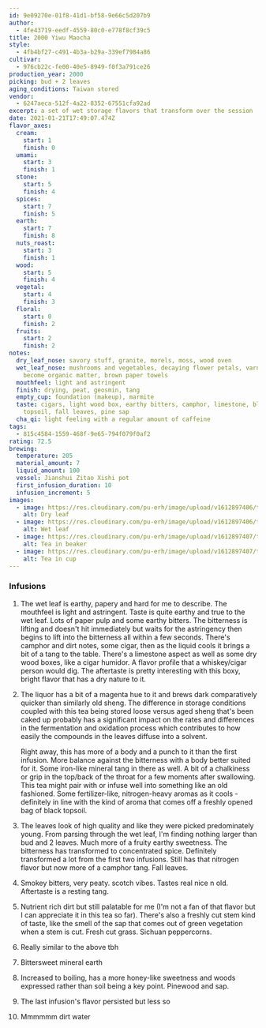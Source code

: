 ```yaml
---
id: 9e09270e-01f8-41d1-bf58-9e66c5d207b9
author:
  - 4fe43719-eedf-4559-80c0-e778f8cf39c5
title: 2000 Yiwu Maocha
style:
  - 4fb4bf27-c491-4b3a-b29a-339ef7984a86
cultivar:
  - 976cb22c-fe00-40e5-8949-f0f3a791ce26
production_year: 2000
picking: bud + 2 leaves
aging_conditions: Taiwan stored
vendor:
  - 6247aeca-512f-4a22-8352-67551cfa92ad
excerpt: a set of wet storage flavors that transform over the session
date: 2021-01-21T17:49:07.474Z
flavor_axes:
  cream:
    start: 1
    finish: 0
  umami:
    start: 3
    finish: 1
  stone:
    start: 5
    finish: 4
  spices:
    start: 7
    finish: 5
  earth:
    start: 7
    finish: 8
  nuts_roast:
    start: 3
    finish: 1
  wood:
    start: 5
    finish: 4
  vegetal:
    start: 4
    finish: 3
  floral:
    start: 0
    finish: 2
  fruits:
    start: 2
    finish: 2
notes:
  dry_leaf_nose: savory stuff, granite, morels, moss, wood oven
  wet_leaf_nose: mushrooms and vegetables, decaying flower petals, varnish that's
    become organic matter, brown paper towels
  mouthfeel: light and astringent
  finish: drying, peat, geosmin, tang
  empty_cup: foundation (makeup), marmite
  taste: cigars, light wood box, earthy bitters, camphor, limestone, black
    topsoil, fall leaves, pine sap
  cha_qi: light feeling with a regular amount of caffeine
tags:
  - 815c4584-1559-468f-9e65-794f079f0af2
rating: 72.5
brewing:
  temperature: 205
  material_amount: 7
  liquid_amount: 100
  vessel: Jianshui Zitao Xishi pot
  first_infusion_duration: 10
  infusion_increment: 5
images:
  - image: https://res.cloudinary.com/pu-erh/image/upload/v1612897406/tea/2021/2000%20Yiwu%20Maocha/55ABDB10-A266-4A70-B9F6-3A6F23170EAF_hh40z3.jpg
    alt: Dry leaf
  - image: https://res.cloudinary.com/pu-erh/image/upload/v1612897406/tea/2021/2000%20Yiwu%20Maocha/85F0C426-78D5-45D7-8CF1-0C472EDF79FD_b6bsld.jpg
    alt: Wet leaf
  - image: https://res.cloudinary.com/pu-erh/image/upload/v1612897407/tea/2021/2000%20Yiwu%20Maocha/AC9A54BD-DB1A-4929-9943-ED600A4786B5_du8ebw.jpg
    alt: Tea in beaker
  - image: https://res.cloudinary.com/pu-erh/image/upload/v1612897407/tea/2021/2000%20Yiwu%20Maocha/F44B219E-0F05-4EF4-B963-2610FD68EF40_f1jwua.jpg
    alt: Tea in cup
---
```


### Infusions

1. The wet leaf is earthy, papery and hard for me to describe. The mouthfeel is light and astringent. Taste is quite earthy and true to the wet leaf. Lots of paper pulp and some earthy bitters. The bitterness is lifting and doesn't hit immediately but waits for the astringency then begins to lift into the bitterness all within a few seconds. There's camphor and dirt notes, some cigar, then as the liquid cools it brings a bit of a tang to the table. There's a limestone aspect as well as some dry wood boxes, like a cigar humidor. A flavor profile that a whiskey/cigar person would dig. The aftertaste is pretty interesting with this boxy, bright flavor that has a dry nature to it.
2. The liquor has a bit of a magenta hue to it and brews dark comparatively quicker than similarly old sheng. The difference in storage conditions coupled with this tea being stored loose versus aged sheng that's been caked up probably has a significant impact on the rates and differences in the fermentation and oxidation process which contributes to how easily the compounds in the leaves diffuse into a solvent.

   Right away, this has more of a body and a punch to it than the first infusion. More balance against the bitterness with a body better suited for it. Some iron-like mineral tang in there as well. A bit of a chalkiness or grip in the top/back of the throat for a few moments after swallowing. This tea might pair with or infuse well into something like an old fashioned. Some fertilizer-like, nitrogen-heavy aromas as it cools - definitely in line with the kind of aroma that comes off a freshly opened bag of black topsoil.

3. The leaves look of high quality and like they were picked predominately young. From parsing through the wet leaf, I'm finding nothing larger than bud and 2 leaves. Much more of a fruity earthy sweetness. The bitterness has transformed to concentrated spice. Definitely transformed a lot from the first two infusions. Still has that nitrogen flavor but now more of a camphor tang. Fall leaves.
4. Smokey bitters, very peaty. scotch vibes. Tastes real nice n old. Aftertaste is a resting tang.
5. Nutrient rich dirt but still palatable for me (I'm not a fan of that flavor but I can appreciate it in this tea so far). There's also a freshly cut stem kind of taste, like the smell of the sap that comes out of green vegetation when a stem is cut. Fresh cut grass. Sichuan peppercorns.
6. Really similar to the above tbh
7. Bittersweet mineral earth
8. Increased to boiling, has a more honey-like sweetness and woods expressed rather than soil being a key point. Pinewood and sap.
9. The last infusion's flavor persisted but less so
10. Mmmmmm dirt water
